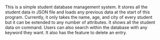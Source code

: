 This is a simple student database management system.
It stores all the student data in JSON file and loads any previous data at the start of this program.
Currently, it only takes the name, age, and city of every student but it can be extended to any number of attributes.
It shows all the student data on command.
Users can also search within the database with any keyword they want.
It also has the feature to delete an entry.
